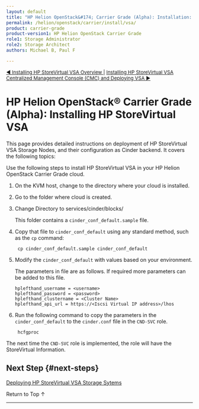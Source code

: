 ```yaml
---
layout: default
title: "HP Helion OpenStack&#174; Carrier Grade (Alpha): Installation: Deploy and Configure HP StoreVirtual VSA"
permalink: /helion/openstack/carrier/install/vsa/
product: carrier-grade
product-version1: HP Helion OpenStack Carrier Grade
role1: Storage Administrator
role2: Storage Architect
authors: Michael B, Paul F

---
```

<!--UNDER REVISION-->


<script>

function PageRefresh {
onLoad="window.refresh"
}

PageRefresh();

</script>

<p style="font-size: small;"> <a href="/helion/openstack/1.1/install/vsa/overview/">&#9664; Installing HP StoreVirtual VSA Overview </a> | <a href="/helion/openstack/carrier/install/vsa/deploy/">Installing HP StoreVirtual VSA Centralized Management Console (CMC) and Deploying VSA &#9654;</a>


# HP Helion OpenStack&#174; Carrier Grade (Alpha): Installing HP StoreVirtual VSA

This page provides detailed instructions on deployment of HP StoreVirtual VSA Storage Nodes, and their configuration as Cinder backend. It covers the following topics:


Use the following steps to install HP StoreVirtual VSA in your HP Helion OpenStack Carrier Grade cloud.

1. On the KVM host, change to the directory where your cloud is installed. 

2. Go to the folder where cloud is created.

3. Change Directory to services/cinder/blocks/

	This folder contains a `cinder_conf_default.sample` file. 

4. Copy that file to `cinder_conf_default` using any standard method, such as the `cp` command:

		cp cinder_conf_default.sample cinder_conf_default

5.  Modify the `cinder_conf_default` with values based on your environment. 

	The parameters in file are as follows. If required more parameters can be added to this file.

		hplefthand_username = <username>
		hplefthand_password = <password>
		hplefthand_clustername = <Cluster Name>
		hplefthand_api_url = https://<Iscsi Virtual IP address>/lhos

6. Run the following command to copy the parameters in the `cinder_conf_default` to the `cinder.conf` file in the `CND-SVC` role.

		hcfgproc

The next time the `CND-SVC` role is implemented, the role will have the StoreVirtual Information.



## Next Step {#next-steps}

[Deploying HP StoreVirtual VSA Storage Sytems](/helion/openstack/carrier/install/vsa/deploy/)


<a href="#top" style="padding:14px 0px 14px 0px; text-decoration: none;"> Return to Top &#8593; </a>

----

